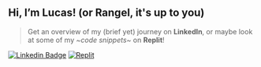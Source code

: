 ## Hi, I’m Lucas! (or Rangel, it's up to you)  

> Get an overview of my (brief yet) journey on **LinkedIn**, or maybe look at some of my *\~code snippets\~* on **Replit**!

[![Linkedin Badge](https://img.shields.io/badge/-still%20brief%20journey-blue?style=flat&logo=Linkedin&logoColor=white)](https://www.linkedin.com/in/lucasrgcruz/)
[![Replit](https://img.shields.io/badge/-code%20snippets%20:D-black?style=flat&logo=Replit&logoColor=white)](https://replit.com/@sbohfm)
